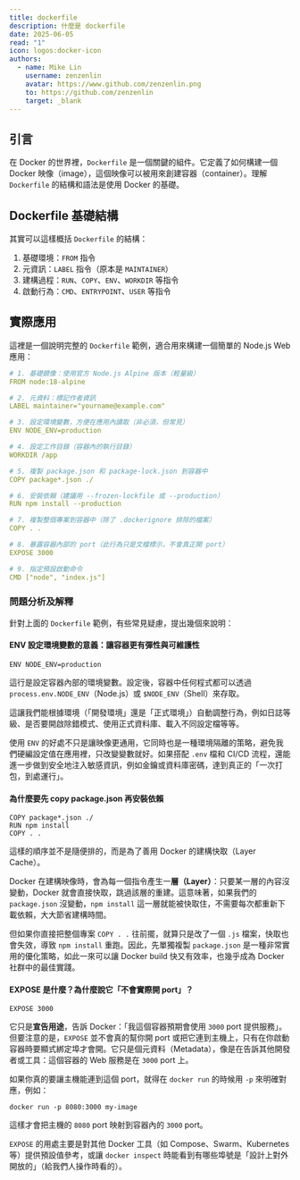 ```yaml
---
title: dockerfile
description: 什麼是 dockerfile
date: 2025-06-05
read: "1"
icon: logos:docker-icon
authors:
  - name: Mike Lin
    username: zenzenlin
    avatar: https://www.github.com/zenzenlin.png
    to: https://github.com/zenzenlin
    target: _blank
---
```


## 引言

在 Docker 的世界裡，`Dockerfile` 是一個關鍵的組件。它定義了如何構建一個 Docker 映像（image），這個映像可以被用來創建容器（container）。理解 `Dockerfile` 的結構和語法是使用 Docker 的基礎。

## Dockerfile 基礎結構

其實可以這樣概括 `Dockerfile` 的結構：

1. 基礎環境：`FROM` 指令
2. 元資訊：`LABEL` 指令（原本是 `MAINTAINER`）
3. 建構過程：`RUN`、`COPY`、`ENV`、`WORKDIR` 等指令
4. 啟動行為：`CMD`、`ENTRYPOINT`、`USER` 等指令

## 實際應用

這裡是一個說明完整的 `Dockerfile` 範例，適合用來構建一個簡單的 Node.js Web 應用：

```yml
# 1. 基礎鏡像：使用官方 Node.js Alpine 版本（輕量級）
FROM node:18-alpine

# 2. 元資料：標記作者資訊
LABEL maintainer="yourname@example.com"

# 3. 設定環境變數，方便在應用內讀取（非必須，但常見）
ENV NODE_ENV=production

# 4. 設定工作目錄（容器內的執行目錄）
WORKDIR /app

# 5. 複製 package.json 和 package-lock.json 到容器中
COPY package*.json ./

# 6. 安裝依賴（建議用 --frozen-lockfile 或 --production）
RUN npm install --production

# 7. 複製整個專案到容器中（除了 .dockerignore 排除的檔案）
COPY . .

# 8. 暴露容器內部的 port（此行為只是文檔標示，不會真正開 port）
EXPOSE 3000

# 9. 指定預設啟動命令
CMD ["node", "index.js"]
```

### 問題分析及解釋

針對上面的 `Dockerfile` 範例，有些常見疑慮，提出幾個來說明：

#### ENV 設定環境變數的意義：讓容器更有彈性與可維護性

`ENV NODE_ENV=production`

這行是設定容器內部的環境變數。設定後，容器中任何程式都可以透過 `process.env.NODE_ENV`（Node.js）或 `$NODE_ENV`（Shell）來存取。

這讓我們能根據環境（「開發環境」還是「正式環境」）自動調整行為，例如日誌等級、是否要開啟除錯模式、使用正式資料庫、載入不同設定檔等等。

使用 `ENV` 的好處不只是讓映像更通用，它同時也是一種環境隔離的策略，避免我們硬編設定值在應用裡，只改變變數就好。如果搭配 `.env` 檔和 CI/CD 流程，還能進一步做到安全地注入敏感資訊，例如金鑰或資料庫密碼，達到真正的「一次打包，到處運行」。

#### 為什麼要先 copy package.json 再安裝依賴

```yml{1-2}
COPY package*.json ./
RUN npm install
COPY . .
```

這樣的順序並不是隨便排的，而是為了善用 Docker 的建構快取（Layer Cache）。

Docker 在建構映像時，會為每一個指令產生一**層（Layer）**：只要某一層的內容沒變動，Docker 就會直接快取，跳過該層的重建。這意味著，如果我們的 `package.json` 沒變動，`npm install` 這一層就能被快取住，不需要每次都重新下載依賴，大大節省建構時間。

但如果你直接把整個專案 `COPY . .` 往前擺，就算只是改了一個 `.js` 檔案，快取也會失效，導致 `npm install` 重跑。因此，先單獨複製 `package.json` 是一種非常實用的優化策略，如此一來可以讓 Docker build 快又有效率，也幾乎成為 Docker 社群中的最佳實踐。

#### EXPOSE 是什麼？為什麼說它「不會實際開 port」？

`EXPOSE 3000`

它只是**宣告用途**，告訴 Docker：「我這個容器預期會使用 `3000` port 提供服務」。但要注意的是，`EXPOSE` 並不會真的幫你開 port 或把它連到主機上，只有在你啟動容器時要顯式綁定埠才會開。它只是個元資料（Metadata），像是在告訴其他開發者或工具：這個容器的 Web 服務是在 `3000` port 上。

如果你真的要讓主機能連到這個 port，就得在 `docker run` 的時候用 `-p` 來明確對應，例如：

`docker run -p 8080:3000 my-image`

這樣才會把主機的 `8080` port 映射到容器內的 `3000` port。

`EXPOSE` 的用處主要是對其他 Docker 工具（如 Compose、Swarm、Kubernetes 等）提供預設值參考，或讓 `docker inspect` 時能看到有哪些埠號是「設計上對外開放的」（給我們人操作時看的）。

